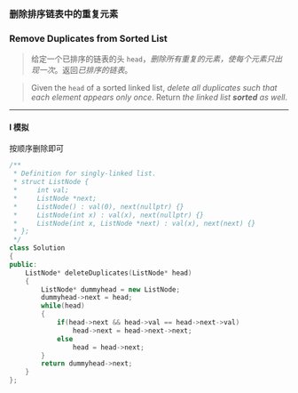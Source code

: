 ### 删除排序链表中的重复元素
### Remove Duplicates from Sorted List

> 给定一个已排序的链表的头 `head`，*删除所有重复的元素，使每个元素只出现一次*。返回*已排序的链表*。  

> Given the `head` of a sorted linked list, *delete all duplicates such that each element appears only once*. Return *the linked list **sorted** as well*.  

----------

#### I 模拟

按顺序删除即可

```cpp
/**
 * Definition for singly-linked list.
 * struct ListNode {
 *     int val;
 *     ListNode *next;
 *     ListNode() : val(0), next(nullptr) {}
 *     ListNode(int x) : val(x), next(nullptr) {}
 *     ListNode(int x, ListNode *next) : val(x), next(next) {}
 * };
 */
class Solution 
{
public:
    ListNode* deleteDuplicates(ListNode* head) 
    {
        ListNode* dummyhead = new ListNode;
        dummyhead->next = head;
        while(head)
        {
            if(head->next && head->val == head->next->val)
                head->next = head->next->next;
            else
                head = head->next;
        }
        return dummyhead->next;
    }
};
```

